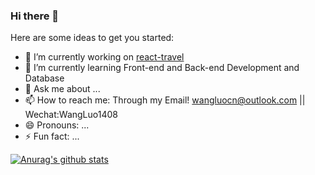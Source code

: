 ### Hi there 👋

Here are some ideas to get you started:

- 🔭 I’m currently working on [react-travel](https://github.com/WwLuo-1024/react-travel)
- 🌱 I’m currently learning Front-end and Back-end Development and Database
- 💬 Ask me about ...
- 📫 How to reach me: Through my Email! wangluocn@outlook.com || Wechat:WangLuo1408
- 😄 Pronouns: ...
- ⚡ Fun fact: ...

[![Anurag's github stats](https://github-readme-stats.vercel.app/api?username=WwLuo-1024&theme=merko)](https://github.com/anuraghazra/github-readme-stats)

<!--
**WwLuo-1024/WwLuo-1024** is a ✨ _special_ ✨ repository because its `README.md` (this file) appears on your GitHub profile.

-->
